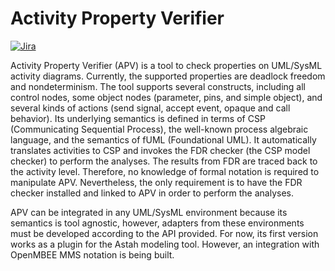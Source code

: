# Activity Property Verifier

[![Jira](https://img.shields.io/badge/issues-jira-blue)](https://openmbee.atlassian.net/browse/apv)

Activity Property Verifier (APV) is a tool to check properties on UML/SysML activity diagrams. Currently, the supported properties are deadlock freedom and nondeterminism. The tool supports several constructs, including all control nodes, some object nodes (parameter, pins, and simple object), and several kinds of actions (send signal, accept event, opaque and call behavior). Its underlying semantics is defined in terms of CSP (Communicating Sequential Process), the well-known process algebraic language, and the semantics of fUML (Foundational UML). It automatically translates activities to CSP and invokes the FDR checker (the CSP model checker) to perform the analyses. The results from FDR are traced back to the activity level. Therefore, no knowledge of formal notation is required to manipulate APV. Nevertheless, the only requirement is to have the FDR checker installed and linked to APV in order to perform the analyses. 

APV can be integrated in any UML/SysML environment because its semantics is tool agnostic, however, adapters from these environments must be developed according to the API provided. For now, its first version works as a plugin for the Astah modeling tool. However, an integration with OpenMBEE MMS notation is being built. 

